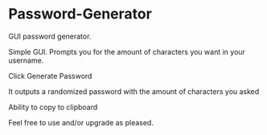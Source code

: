 # Password-Generator
GUI password generator.

Simple GUI. Prompts you for the amount of characters you want in your username.

Click Generate Password

It outputs a randomized password with the amount of characters you asked

Ability to copy to clipboard

Feel free to use and/or upgrade as pleased.
